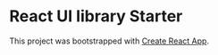 # React UI library Starter

This project was bootstrapped with [Create React App](https://github.com/facebookincubator/create-react-app).
